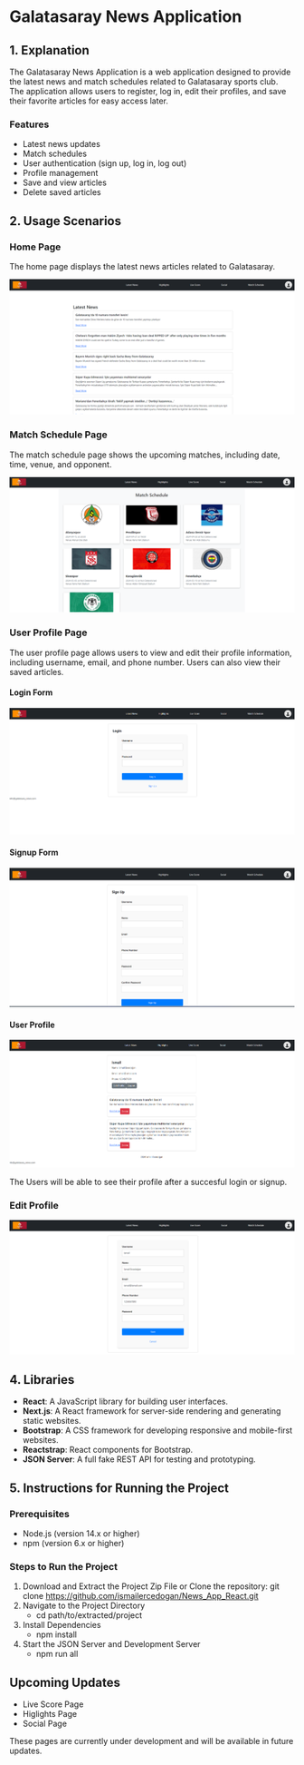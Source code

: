 # Galatasaray News Application

## 1. Explanation

The Galatasaray News Application is a web application designed to provide the latest news and match schedules related to Galatasaray sports club. The application allows users to register, log in, edit their profiles, and save their favorite articles for easy access later. 

### Features
- Latest news updates
- Match schedules 
- User authentication (sign up, log in, log out)
- Profile management
- Save and view articles
- Delete saved articles
  
## 2. Usage Scenarios

### Home Page
The home page displays the latest news articles related to Galatasaray.

![Home Page](./screenshots/homePage.png)

### Match Schedule Page
The match schedule page shows the upcoming matches, including date, time, venue, and opponent.

![Match Schedule Page](./screenshots/match_schedule.png)

### User Profile Page
The user profile page allows users to view and edit their profile information, including username, email, and phone number. Users can also view their saved articles.

#### Login Form

![Login Form](./screenshots/loginForm.png)

#### Signup Form
![Signup Form](./screenshots/signupForm.png)

#### User Profile 
![User Profile](./screenshots/user_profile.png)

The Users will be able to see their profile after a succesful login or signup. 
### Edit Profile
![Edit Profile](./screenshots/edit_profile.png)


## 4. Libraries 

- **React**: A JavaScript library for building user interfaces.
- **Next.js**: A React framework for server-side rendering and generating static websites.
- **Bootstrap**: A CSS framework for developing responsive and mobile-first websites.
- **Reactstrap**: React components for Bootstrap.
- **JSON Server**: A full fake REST API for testing and prototyping.

## 5. Instructions for Running the Project

### Prerequisites
- Node.js (version 14.x or higher)
- npm (version 6.x or higher)

### Steps to Run the Project

1. Download and Extract the Project Zip File or Clone the repository: git clone https://github.com/ismailercedogan/News_App_React.git
2. Navigate to the Project Directory
   - cd path/to/extracted/project
3. Install Dependencies
   - npm install
4. Start the JSON Server and Development Server
    - npm run all

## Upcoming Updates

- Live Score Page 
- Higlights Page
- Social Page

These pages are currently under development and will be available in future updates.
